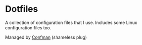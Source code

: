 # Dotfiles

A collection of configuration files that I use. Includes
some Linux configuration files too.

Managed by [Confman](https://github.com/chrisnharvey/confman) (shameless plug)